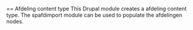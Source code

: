 == Afdeling content type
This Drupal module creates a afdeling content type. The spafdimport module can be used to populate the afdelingen nodes.
